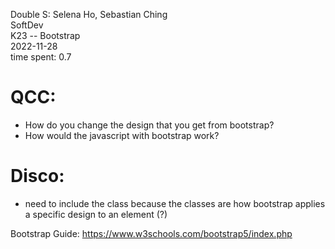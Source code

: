 Double S: Selena Ho, Sebastian Ching  
SoftDev  
K23 -- Bootstrap  
2022-11-28  
time spent: 0.7  

# QCC: 
- How do you change the design that you get from bootstrap?
- How would the javascript with bootstrap work?

# Disco: 
- need to include the class because the classes are how bootstrap applies a specific design to an element (?)

Bootstrap Guide: https://www.w3schools.com/bootstrap5/index.php 